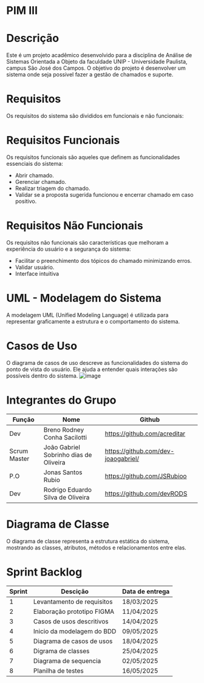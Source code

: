 # PIM III
# Descrição

Este é um projeto acadêmico desenvolvido para a disciplina de Análise de Sistemas Orientada a Objeto da faculdade UNIP - Universidade Paulista, campus São José dos Campos. O objetivo do projeto é desenvolver um sistema onde seja possivel fazer a gestão de chamados e suporte.


# Requisitos

Os requisitos do sistema são divididos em funcionais e não funcionais:

# Requisitos Funcionais

Os requisitos funcionais são aqueles que definem as funcionalidades essenciais do sistema:

- Abrir chamado.
- Gerenciar chamado.
- Realizar triagem do chamado.
- Validar se a proposta sugerida funcionou e encerrar chamado em caso positivo.

# Requisitos Não Funcionais

Os requisitos não funcionais são características que melhoram a experiência do usuário e a segurança do sistema:

- Facilitar o preenchimento dos tópicos do chamado minimizando erros.
- Validar usuário.
- Interface intuitiva

# UML - Modelagem do Sistema

A modelagem UML (Unified Modeling Language) é utilizada para representar graficamente a estrutura e o comportamento do sistema.

# Casos de Uso

O diagrama de casos de uso descreve as funcionalidades do sistema do ponto de vista do usuário. Ele ajuda a entender quais interações são possíveis dentro do sistema.
![image](https://github.com/user-attachments/assets/3181adfb-96af-4f40-883b-1528b2dbdc58)

# Integrantes do Grupo 
Função | Nome | Github |
------------ |------------ | ------------- |
Dev | Breno Rodney Conha Sacilotti | https://github.com/acreditar
Scrum Master | João Gabriel Sobrinho dias de Oliveira | https://github.com/dev-joaogabriel/
P.O | Jonas Santos Rubio | https://github.com/JSRubioo
Dev | Rodrigo Eduardo Silva de Oliveira | https://github.com/devRODS

# Diagrama de Classe

O diagrama de classe representa a estrutura estática do sistema, mostrando as classes, atributos, métodos e relacionamentos entre elas.

# Sprint Backlog
Sprint | Descição | Data de entrega |
------------ |------------ | ------------- |
1 | Levantamento de requisitos | 18/03/2025 |
2 | Elaboração prototipo FIGMA | 11/04/2025 |
3 | Casos de usos descritivos | 14/04/2025 |
4 | Inicio da modelagem do BDD | 09/05/2025 |
5 | Diagrama de casos de usos | 18/04/2025 |
6 | Digrama de classes | 25/04/2025 |
7 | Diagrama de sequencia | 02/05/2025 |
8 | Planilha de testes | 16/05/2025 |
